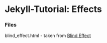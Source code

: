 # Jekyll-Tutorial: Effects





### Files

blind_effect.html - taken from [Blind Effect](https://api.jqueryui.com/blind-effect/)
